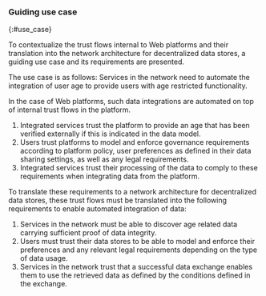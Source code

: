 ### Guiding use case
{:#use_case}

To contextualize the trust flows internal
to Web platforms and their translation
into the network architecture for 
decentralized data stores, 
a guiding use case and its 
requirements are presented. 
<!-- use case -->
The use case is as follows:
Services in the network need to automate 
the integration of user age to provide
users with age restricted functionality.
<!-- Platforms -->
In the case of Web platforms,
such data integrations are automated
on top of internal trust flows 
in the platform.
1. Integrated services trust the platform to provide an age that has been verified externally if this is indicated in the data model.
2. Users trust platforms to model and enforce governance requirements according to platform policy, user preferences as defined in their data sharing settings, as well as any legal requirements.
3. Integrated services trust their processing of the data to comply to these requirements when integrating data from the platform.
<!-- Our use case -->
To translate these requirements to a network
architecture for decentralized data stores,
these trust flows must be translated into
the following requirements to enable
automated integration of data:
1. Services in the network must be able to discover age related data carrying sufficient proof of data integrity.
2. Users must trust their data stores to be able to model and enforce their preferences and any relevant legal requirements depending on the type of data usage.
3. Services in the network trust that a successful data exchange enables them to use the retrieved data as defined by the conditions defined in the exchange.

 <!-- todo: Needs a final rewrite to make it clean  -->